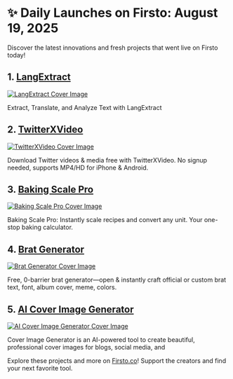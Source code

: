 # ✨ Daily Launches on Firsto: August 19, 2025

Discover the latest innovations and fresh projects that went live on Firsto today!

## 1. [LangExtract](https://firsto.co/projects/langextract)

[![LangExtract Cover Image](https://607255gt6f.ufs.sh/f/ViZtN9dvJxPtIvfNbcr0VDznwxuOWP589Y1sr7C0AItmyGf4)](https://firsto.co/projects/langextract)

 Extract, Translate, and Analyze Text with LangExtract



## 2. [TwitterXVideo](https://firsto.co/projects/twitterxvideo)

[![TwitterXVideo Cover Image](https://607255gt6f.ufs.sh/f/ViZtN9dvJxPthiVi8FN5NuQKRLpy5cTEOvfWA4YGJSZe6jMr)](https://firsto.co/projects/twitterxvideo)

 Download Twitter videos & media free with TwitterXVideo. No signup needed, supports MP4/HD for iPhone & Android. 



## 3. [Baking Scale Pro](https://firsto.co/projects/baking-scale-pro)

[![Baking Scale Pro Cover Image](https://607255gt6f.ufs.sh/f/ViZtN9dvJxPtbvrOgnC6nwDRXzrNJ5Y8bo4UaQ9uMBsK0CfG)](https://firsto.co/projects/baking-scale-pro)

 Baking Scale Pro: Instantly scale recipes and convert any unit. Your one-stop baking calculator.



## 4. [Brat Generator](https://firsto.co/projects/brat-generator-1194)

[![Brat Generator Cover Image](https://607255gt6f.ufs.sh/f/ViZtN9dvJxPttBHbu0rMmq0DblQGhXL7OdzHeVg1PSYf8Wso)](https://firsto.co/projects/brat-generator-1194)

 Free, 0-barrier brat generator—open & instantly craft official or custom brat text, font, album cover, meme, colors.



## 5. [AI Cover Image Generator](https://firsto.co/projects/ai-cover-image-generator)

[![AI Cover Image Generator Cover Image](https://607255gt6f.ufs.sh/f/ViZtN9dvJxPtIqQr1D0VDznwxuOWP589Y1sr7C0AItmyGf46)](https://firsto.co/projects/ai-cover-image-generator)

 Cover Image Generator is an AI-powered tool to create beautiful, professional cover images for blogs, social media, and 




Explore these projects and more on [Firsto.co](https://firsto.co)! Support the creators and find your next favorite tool.
